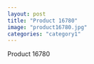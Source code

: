 ```yaml
---
layout: post
title: "Product 16780"
image: "product16780.jpg"
categories: "category1"
---
```

Product 16780
